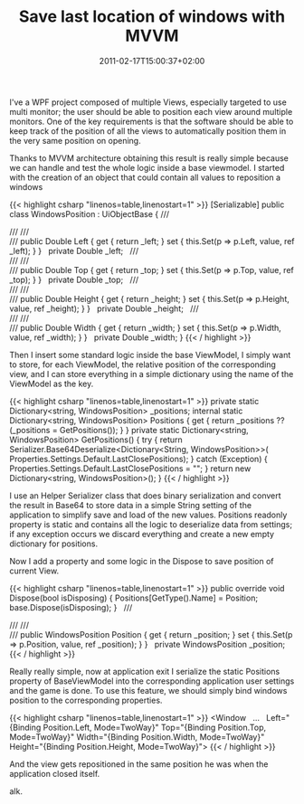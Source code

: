 ﻿---
title: "Save last location of windows with MVVM"
description: ""
date: 2011-02-17T15:00:37+02:00
draft: false
tags: [MVVM,WPF]
categories: [WPF]
---
I've a WPF project composed of multiple Views, especially targeted to use multi monitor; the user should be able to position each view around multiple monitors. One of the key requirements is that the software should be able to keep track of the position of all the views to automatically position them in the very same position on opening.

Thanks to MVVM architecture obtaining this result is really simple because we can handle and test the whole logic inside a base viewmodel. I started with the creation of an object that could contain all values to reposition a windows

{{< highlight csharp "linenos=table,linenostart=1" >}}
[Serializable]
public class WindowsPosition : UiObjectBase
{
/// <summary>
///
/// </summary>
/// <value></value>
public Double Left
{
get { return _left; }
set { this.Set(p => p.Left, value, ref _left); }
}
 
private Double _left;
 
/// <summary>
///
/// </summary>
/// <value></value>
public Double Top
{
get { return _top; }
set { this.Set(p => p.Top, value, ref _top); }
}
 
private Double _top;
 
/// <summary>
///
/// </summary>
/// <value></value>
public Double Height
{
get { return _height; }
set { this.Set(p => p.Height, value, ref _height); }
}
 
private Double _height;
 
/// <summary>
///
/// </summary>
/// <value></value>
public Double Width
{
get { return _width; }
set { this.Set(p => p.Width, value, ref _width); }
}
 
private Double _width;
}
{{< / highlight >}}

Then I insert some standard logic inside the base ViewModel, I simply want to store, for each ViewModel, the relative position of the corresponding view, and I can store everything in a simple dictionary using the name of the ViewModel as the key.

{{< highlight csharp "linenos=table,linenostart=1" >}}
private static Dictionary<string, WindowsPosition> _positions;
internal static Dictionary<string, WindowsPosition> Positions
{
get { return _positions ?? (_positions = GetPositions()); }
}
private static Dictionary<string, WindowsPosition> GetPositions()
{
try
{
return Serializer.Base64Deserialize<Dictionary<String, WindowsPosition>>(
Properties.Settings.Default.LastClosePositions);
}
catch (Exception)
{
Properties.Settings.Default.LastClosePositions = "";
}
return new Dictionary<string, WindowsPosition>();
}
{{< / highlight >}}

I use an Helper Serializer class that does binary serialization and convert the result in Base64 to store data in a simple String setting of the application to simplify save and load of the new values. Positions readonly property is static and contains all the logic to deserialize data from settings; if any exception occurs we discard everything and create a new empty dictionary for positions.

Now I add a property and some logic in the Dispose to save position of current View.

{{< highlight csharp "linenos=table,linenostart=1" >}}
public override void Dispose(bool isDisposing)
{
Positions[GetType().Name] = Position;
base.Dispose(isDisposing);
}
 
/// <summary>
///
/// </summary>
/// <value></value>
public WindowsPosition Position
{
get { return _position; }
set { this.Set(p => p.Position, value, ref _position); }
}
 
private WindowsPosition _position;
{{< / highlight >}}

Really really simple, now at application exit I serialize the static Positions property of BaseViewModel into the corresponding application user settings and the game is done. To use this feature, we should simply bind windows position to the corresponding properties.

{{< highlight csharp "linenos=table,linenostart=1" >}}
<Window
 
...
 
Left="{Binding Position.Left, Mode=TwoWay}"
Top="{Binding Position.Top, Mode=TwoWay}"
Width="{Binding Position.Width, Mode=TwoWay}"
Height="{Binding Position.Height, Mode=TwoWay}">
{{< / highlight >}}

And the view gets repositioned in the same position he was when the application closed itself.

alk.
